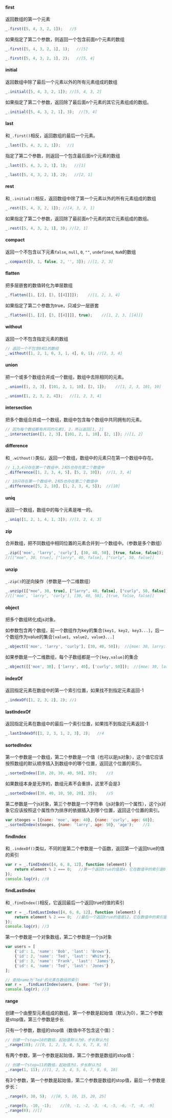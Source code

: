 #### first

返回数组的第一个元素

```javascript
_.first([5, 4, 3, 2, 1]);   //5
```

如果指定了第二个参数，则返回一个包含前面n个元素的数组

```javascript
_.first([5, 4, 3, 2, 1], 1);   //[5]
```

```javascript
_.first([5, 4, 3, 2, 1], 2);   //[5, 4]
```

#### initial

返回数组中除了最后一个元素以外的所有元素组成的数组

```javascript
_.initial([5, 4, 3, 2, 1]); //[5, 4, 3, 2]
```

如果指定了第二个参数，返回除了最后面n个元素的其它元素组成的数组。

```javascript
_.initial([5, 4, 3, 2, 1], 3);  //[5, 4]
```

#### last

和`_.first()`相反，返回数组的最后一个元素。

```javascript
_.last([5, 4, 3, 2, 1]);   //1
```

指定了第二个参数，则返回一个包含最后面n个元素的数组

```javascript
_.last([5, 4, 3, 2, 1], 1);   //[1]
```

```javascript
_.last([5, 4, 3, 2, 1], 2);   //[2, 1]
```

#### rest

和`_.initial()`相反，返回数组中除了第一个元素以外的所有元素组成的数组

```javascript
_.rest([5, 4, 3, 2, 1]); //[4, 3, 2, 1]
```

如果指定了第二个参数，返回除了最前面n个元素的其它元素组成的数组。

```javascript
_.rest([5, 4, 3, 2, 1], 3); //[2, 1]
```

#### compact

返回一个不包含以下元素`false`, `null`, `0`, `""`, `undefined`, `NaN`的数组

```javascript
_.compact([0, 1, false, 2, '', 3]); //[1, 2, 3]
```

#### flatten

把多层嵌套的数值转化为单层数组

```javascript
_.flatten([1, [2], [3, [[4]]]]);    //[1, 2, 3, 4]
```

如果指定了第二个参数为true，只减少一层嵌套

```javascript
_.flatten([1, [2], [3, [[4]]]], true);    //[1, 2, 3, [[4]]]
```

#### without

返回一个不包含指定元素的数组

```javascript
// 返回一个不包含0和1的数组
_.without([1, 2, 1, 0, 3, 1, 4], 0, 1); //[2, 3, 4]
```

#### union

把一个或多个数组合并成一个数组，数组中去除相同的元素。

```javascript
_.union([1, 2, 3], [101, 2, 1, 10], [2, 1]);    //[1, 2, 3, 101, 10]
```

```javascript
_.union([1, 2, 3, 2, 4]);   //[1, 2, 3, 4]
```

#### intersection

把多个数组合并成一个数组，数组中包含每个数组中共同拥有的元素。

```javascript
// 因为每个数组都有共同的元素1, 2，所以返回[1, 2]
_.intersection([1, 2, 3], [101, 2, 1, 10], [2, 1]); //[1, 2]
```

#### difference

和`_.without()`类似，返回一个数组，数组中的元素只在第一个数组中存在。

```javascript
// 1,3,4只存在第一个数组中，2和5也存在第二个数值中
_.difference([1, 2, 3, 4, 5], [5, 2, 10]);  //[1, 3, 4]
```

```javascript
// 10只存在第一个数组中，2和5也存在第二个数值中
_.difference([5, 2, 10], [1, 2, 3, 4, 5]);  //[10]
```

#### uniq

返回一个数组，数组中的每个元素是唯一的。

```javascript
_.uniq([1, 2, 1, 4, 1, 3]); //[1, 2, 4, 3]
```

#### zip

合并数组，把不同数组中相同位置的元素合并到一个数组中。（参数是多个数组）

```javascript
_.zip(['moe', 'larry', 'curly'], [30, 40, 50], [true, false, false]);   
//[["moe", 30, true], ["larry", 40, false], ["curly", 50, false]]
```

#### unzip

`_.zip()`的逆向操作（参数是一个二维数组）

```javascript
_.unzip([["moe", 30, true], ["larry", 40, false], ["curly", 50, false]]);
//[['moe', 'larry', 'curly'], [30, 40, 50], [true, false, false]]
```

#### object

把多个数组转化成js对象。

如参数包含两个数组，前一个数组作为key的集合`[key1, key2, key3...]`，后一个数组作为value的集合`[value1, value2, value3...]`

```javascript
_.object(['moe', 'larry', 'curly'], [30, 40, 50]);  //{moe: 30, larry: 40, curly: 50}
```

如果参数是一个二维数组，每个子数组都是一个`[key,value]`的集合

```javascript
_.object([['moe', 30], ['larry', 40], ['curly', 50]]);  //{moe: 30, larry: 40, curly: 50}
```

#### indexOf

返回指定元素在数组中的第一个索引位置，如果找不到指定元素返回-1

```javascript
_.indexOf([1, 2, 3, 2], 2); //1
```

#### lastIndexOf

返回指定元素在数组中的最后一个索引位置，如果找不到指定元素返回-1

```javascript
_.lastIndexOf([1, 2, 3, 1, 2, 3], 2);   //4
```

#### sortedIndex

第一个参数是一个数组，第二个参数是一个值（也可以是js对象），这个值它应该按照数组的默认顺序插入到数组中的哪个位置，返回这个位置的索引。

```javascript
_.sortedIndex([10, 20, 30, 40, 50], 35);    //3
```

如果数组本身是无序的，数组元素不会重排，这里不会是3

```javascript
_.sortedIndex([30, 40, 10, 50, 20], 35);    //5
```

第二参数是一个js对象，第三个参数是一个字符串（js对象的一个属性），这个js对象它应该按照这个属性作为排序的依据插入到哪个位置，返回这个位置的索引。

```javascript
var stooges = [{name: 'moe', age: 40}, {name: 'curly', age: 60}];
_.sortedIndex(stooges, {name: 'larry', age: 50}, 'age');    //1
```

#### findIndex

和`_.indexOf()`类似，不同的是第二个参数是一个函数，返回第一个返回true的值的索引

```javascript
var r = _.findIndex([4, 6, 8, 12], function (element) {
    return element % 2 === 0;   //第一个返回true的值是4，它在数值中的索引是0
});
console.log(r); //0
```

#### findLastIndex

和`_.findIndex()`相反，它返回最后一个返回true的值的索引

```javascript
var r = _.findLastIndex([4, 6, 8, 12], function (element) {
    return element % 2 === 0;  //最后一个返回true的值是12，它在数值中的索引是3
});
console.log(r); //3
```

第一个参数是一个对象数组，第二个参数是一个js对象

```javascript
var users = [
    {'id': 1, 'name': 'Bob', 'last': 'Brown'},
    {'id': 2, 'name': 'Ted', 'last': 'White'},
    {'id': 3, 'name': 'Frank', 'last': 'James'},
    {'id': 4, 'name': 'Ted', 'last': 'Jones'}
];

// 查找name为'Ted'的元素在数组的索引
var r = _.findLastIndex(users, {name: 'Ted'});
console.log(r); //3
```

#### range

创建一个由整型元素组成的数组，第一个参数是起始值（默认为0），第二个参数是stop值，第三个参数是步长

只有一个参数，数组的stop值（数值中不包含这个值）：

```javascript
// 创建一个stop=10的数组，起始值默认为0，步长默认为1
_.range(10); //[0, 1, 2, 3, 4, 5, 6, 7, 8, 9]
```

有两个参数，第一个参数是起始值，第二个参数是数组的stop值：

```javascript
// 创建一个stop=11的数组，起始值为1，步长默认为1
_.range(1, 11); //[1, 2, 3, 4, 5, 6, 7, 8, 9, 10]
```

有3个参数，第一个参数是起始值，第二个参数是数组的stop值，最后一个参数是步长：

```javascript
_.range(0, 30, 5);  //[0, 5, 10, 15, 20, 25]
```

```javascript
_.range(0, -10, -1);    //[0, -1, -2, -3, -4, -5, -6, -7, -8, -9]
_.range(0); //[]
```

